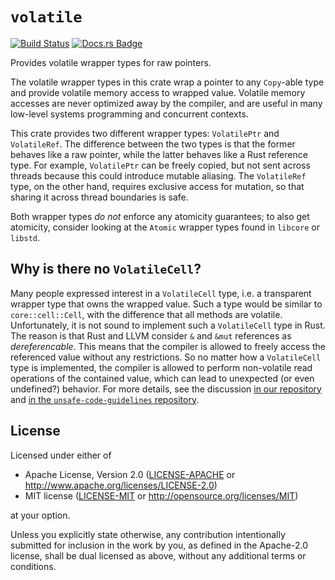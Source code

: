 # `volatile`

[![Build Status](https://github.com/rust-osdev/volatile/workflows/Build/badge.svg)](https://github.com/rust-osdev/volatile/actions?query=workflow%3ABuild) [![Docs.rs Badge](https://docs.rs/volatile/badge.svg)](https://docs.rs/volatile/)

Provides volatile wrapper types for raw pointers.

The volatile wrapper types in this crate wrap a pointer to any `Copy`-able type and provide volatile memory access to wrapped value.
Volatile memory accesses are never optimized away by the compiler, and are useful in many low-level systems programming and concurrent contexts.

This crate provides two different wrapper types: `VolatilePtr` and `VolatileRef`.
The difference between the two types is that the former behaves like a raw pointer, while the latter behaves like a Rust reference type.
For example, `VolatilePtr` can be freely copied, but not sent across threads because this could introduce mutable aliasing.
The `VolatileRef` type, on the other hand, requires exclusive access for mutation, so that sharing it across thread boundaries is safe.

Both wrapper types *do not* enforce any atomicity guarantees; to also get atomicity, consider looking at the `Atomic` wrapper types found in `libcore` or `libstd`.

## Why is there no `VolatileCell`?

Many people expressed interest in a `VolatileCell` type, i.e. a transparent wrapper type that owns the wrapped value.
Such a type would be similar to `core::cell::Cell`, with the difference that all methods are volatile.
Unfortunately, it is not sound to implement such a `VolatileCell` type in Rust.
The reason is that Rust and LLVM consider `&` and `&mut` references as _dereferencable_.
This means that the compiler is allowed to freely access the referenced value without any restrictions.
So no matter how a `VolatileCell` type is implemented, the compiler is allowed to perform non-volatile read operations of the contained value, which can lead to unexpected (or even undefined?) behavior.
For more details, see the discussion [in our repository](https://github.com/rust-osdev/volatile/issues/31) and [in the `unsafe-code-guidelines` repository](https://github.com/rust-lang/unsafe-code-guidelines/issues/411).

## License

Licensed under either of

- Apache License, Version 2.0 ([LICENSE-APACHE](LICENSE-APACHE) or
  http://www.apache.org/licenses/LICENSE-2.0)
- MIT license ([LICENSE-MIT](LICENSE-MIT) or http://opensource.org/licenses/MIT)

at your option.

Unless you explicitly state otherwise, any contribution intentionally submitted for inclusion in the work by you, as defined in the Apache-2.0 license, shall be dual licensed as above, without any additional terms or conditions.

